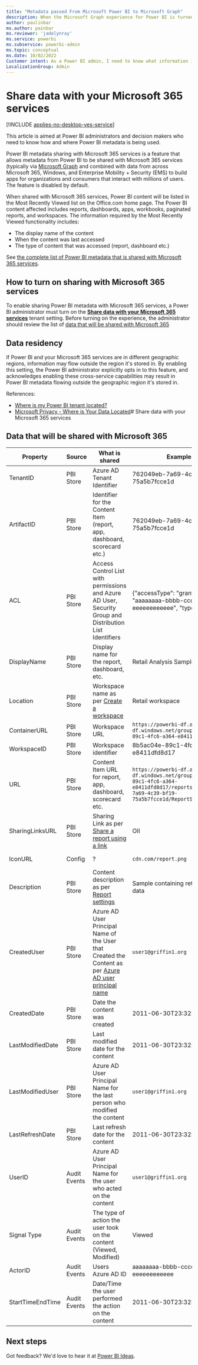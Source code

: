 ```yaml
---
title: "Metadata passed From Microsoft Power BI to Microsoft Graph"
description: When the Microsoft Graph experience for Power BI is turned on, what data is shared with Microsoft 365?
author: paulinbar
ms.author: painbar
ms.reviewer: 'jadelynray'
ms.service: powerbi
ms.subservice: powerbi-admin
ms.topic: conceptual
ms.date: 10/02/2022
Customer intent: As a Power BI admin, I need to know what information is passed from Power BI and Microsoft Graph to Microsoft 365.
LocalizationGroup: Admin
---
```


# Share data with your Microsoft 365 services

[!INCLUDE [applies-no-desktop-yes-service](../includes/applies-no-desktop-yes-service.md)]

This article is aimed at Power BI administrators and decision makers who need to know how and where Power BI metadata is being used.

Power BI metadata sharing with Microsoft 365 services is a feature that allows metadata from Power BI to be shared with Microsoft 365 services (typically via [Microsoft Graph](/graph/overview) and combined with data from across Microsoft 365, Windows, and Enterprise Mobility + Security (EMS) to build apps for organizations and consumers that interact with millions of users. The feature is disabled by default.

When shared with Microsoft 365 services, Power BI content will be listed in the Most Recently Viewed list on the Office.com home page. The Power BI content affected includes reports, dashboards, apps, workbooks, paginated reports, and workspaces. The information required by the Most Recently Viewed functionality includes:

* The display name of the content
* When the content was last accessed
* The type of content that was accessed (report, dashboard etc.)

See [the complete list of Power BI metadata that is shared with Microsoft 365 services](#data-that-will-be-shared-with-microsoft-365).

## How to turn on sharing with Microsoft 365 services

To enable sharing Power BI metadata with Microsoft 365 services, a Power BI administrator must turn on the **[Share data with your Microsoft 365 services](./service-admin-portal-share-data-microsoft-365-services.md)** tenant setting. Before turning on the experience, the administrator should review the list of [data that will be shared with Microsoft 365](#)

## Data residency

If Power BI and your Microsoft 365 services are in different geographic regions, information may flow outside the region it's stored in. By enabling this setting, the Power BI administrator explicitly opts in to this feature, and acknowledges enabling these cross-service capabilities may result in Power BI metadata flowing outside the geographic region it's stored in.

References:
* [Where is my Power BI tenant located?](service-admin-where-is-my-tenant-located.md)
* [Microsoft Privacy - Where is Your Data Located](https://www.microsoft.com/trust-center/privacy/data-location)# Share data with your Microsoft 365 services

## Data that will be shared with Microsoft 365

|Property  |Source  |What is shared  |Example  | Data classification  |  Storage location  |
|---------|---------|---------|---------|---------|---------|
|TenantID     | PBI Store        |  Azure AD Tenant Identifier       |  762049eb-7a69-4c39-bf19-75a5b7fcce1d       |OII  | SCD  |
|ArtifactID     |    PBI Store     |  Identifier for the Content Item (report, app, dashboard, scorecard etc.)       |   762049eb-7a69-4c39-bf19-75a5b7fcce1d      | OII  |  CD  |
|ACL          |  PBI Store       |   Access Control List with permissions and Azure AD User, Security Group and Distribution List Identifiers      |{"accessType": "grant", "id" : "aaaaaaaa-bbbb-cccc-dddd-eeeeeeeeeeee", "type" : "read" }   |OII  | CD  |
|DisplayName     |   PBI Store      |  Display name for the report, dashboard, etc.       |  Retail Analysis Sample       | Customer content  |  CD  |
|Location     |  PBI Store       |  Workspace name as per [Create a workspace](../collaborate-share/service-create-the-new-workspaces.md)       |  Retail workspace       | Customer content  |  CD  |
|ContainerURL     |  PBI Store       |  Workspace URL       |    `https://powerbi-df.analysis-df.windows.net/groups/8b5ac04e-89c1-4fc6-a364-e8411dfd8d17`     |
|WorkspaceID     |  PBI Store       |   Workspace identifier      |    8b5ac04e-89c1-4fc6-a364-e8411dfd8d17     | OII  |  CD  |
|URL     |  PBI Store       |   Content Item URL for report, app, dashboard, scorecard etc.      |     `https://powerbi-df.analysis-df.windows.net/groups/8b5ac04e-89c1-4fc6-a364-e8411dfd8d17/reports/762049eb-7a69-4c39-bf19-75a5b7fcce1d/ReportSection2`    | OII  |  CD  |
|SharingLinksURL     |  PBI Store       |  Sharing Link as per [Share a report using a link](../collaborate-share/service-share-dashboards.md#share-a-report-via-link)      |   OII      |CD|
|IconURL     |   Config      |    ?     |   `cdn.com/report.png`      | System metadata  |  CD  |
|Description     |  PBI Store       |  Content description as per [Report settings](../create-reports/power-bi-report-settings.md)      |   Sample containing retail sales data      | Customer content  |  CD  |
|CreatedUser     |  PBI Store       |  Azure AD User Principal Name of the User that Created the Content as per [Azure AD user principal name](/azure/active-directory/hybrid/plan-connect-userprincipalname/)       |    `user1@griffin1.org`     | EUII  |  CD  |
|CreatedDate     | PBI Store        |  Date the content was created       |   2011-06-30T23:32:46Z      | System metadata  |  CD  |
|LastModifiedDate     |   PBI Store      |  Last modified date for the content       |    2011-06-30T23:32:46Z     | System metadata  |  CD  |
|LastModifiedUser     |  PBI Store       |   Azure AD User Principal Name for the last person who modified the content      |   `user1@griffin1.org`      |EUII  |  CD  |
|LastRefreshDate     |  PBI Store   | Last refresh date for the content    |  2011-06-30T23:32:46Z   | System metadata |  SIGS  |
|UserID     |   Audit Events  | Azure AD User Principal Name for the user who acted on the content    | `user1@griffin1.org`    | EUII  | SIGS  |
|Signal Type      |  Audit Events   |  The type of action the user took on the content (Viewed, Modified)   |  Viewed   |System metadata |  SIGS  |
|ActorID     |  Audit Events   |  Users Azure AD ID   |  aaaaaaaa-bbbb-cccc-dddd-eeeeeeeeeeee   |EUII  | SIGS  |
|StartTimeEndTime     |  Audit Events   | Date/Time the user performed the action on the content    |  2011-06-30T23:32:46Z   |System metadata |  SIGS  |

## Next steps

Got feedback? We'd love to hear it at [Power BI Ideas](https://ideas.powerbi.com/ideas/).

